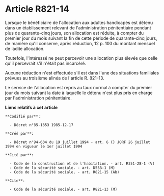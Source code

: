 # Article R821-14

Lorsque le bénéficiaire de l'allocation aux adultes handicapés est détenu dans un établissement relevant de l'administration
pénitentiaire pendant plus de quarante-cinq jours, son allocation est réduite, à compter du premier jour du mois suivant la
fin de cette période de quarante-cinq jours, de manière qu'il conserve, après réduction, 12 p. 100 du montant mensuel de
ladite allocation.

Toutefois, l'intéressé ne peut percevoir une allocation plus élevée que celle qu'il percevrait s'il n'était pas incarcéré.

Aucune réduction n'est effectuée s'il est dans l'une des situations familiales prévues au troisième alinéa de l'article R.
821-13.

Le service de l'allocation est repris au taux normal à compter du premier jour du mois suivant la date à laquelle le détenu
n'est plus pris en charge par l'administration pénitentiaire.

**Liens relatifs à cet article**

	**Codifié par**:

	  - Décret n°85-1353 1985-12-17

	**Créé par**:

	  - Décret n°94-634 du 19 juillet 1994 - art. 6 () JORF 26 juillet 1994 en vigueur le 1er juillet 1994

	**Cité par**:

	  - Code de la construction et de l'habitation. - art. R351-28-1 (V)
	  - Code de la sécurité sociale. - art. D553-1 (M)
	  - Code de la sécurité sociale. - art. R821-15 (Ab)

	**Cite**:

	  - Code de la sécurité sociale. - art. R821-13 (M)
